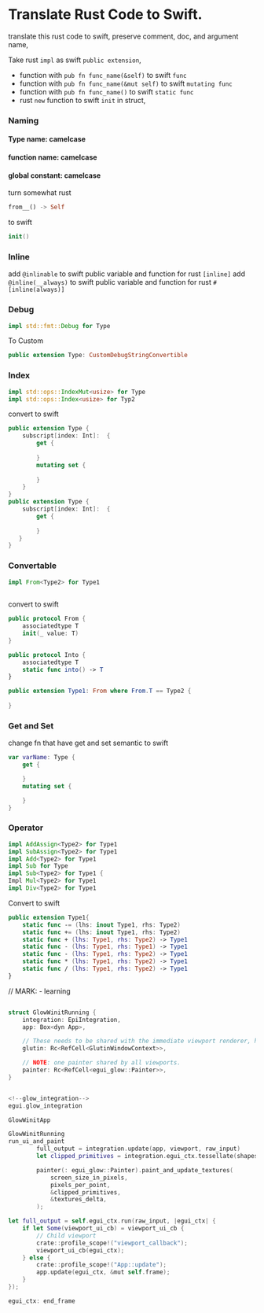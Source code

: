 # Translate Rust Code to Swift.

translate this rust code to swift, preserve comment, doc, and argument name,

Take rust `impl` as swift `public extension`,
- function with `pub fn func_name(&self)` to swift `func`
- function with `pub fn func_name(&mut self)` to swift `mutating func`
- function with `pub fn func_name()` to swift `static func`
- rust `new` function to swift `init` in struct,

### Naming
#### Type name: camelcase
#### function name: camelcase
#### global constant: camelcase
turn somewhat rust
```rust
from__() -> Self
```
to swift
```swift
init()
```

### Inline
add `@inlinable` to swift public variable and function for rust `[inline]`
add `@inline(__always)` to swift public variable and function for rust `#[inline(always)]`

### Debug
```rust
impl std::fmt::Debug for Type
```
To Custom
```swift
public extension Type: CustomDebugStringConvertible
```

### Index
```rust
impl std::ops::IndexMut<usize> for Type
impl std::ops::Index<usize> for Typ2
```
convert to swift
```swift
public extension Type {
    subscript[index: Int]:  {
        get {
            
        }
        mutating set {
            
        }
    }
}
public extension Type {
    subscript[index: Int]:  {
        get {
            
        }
   }
}
```

### Convertable
```rust
impl From<Type2> for Type1
                        
```
convert to swift
```swift
public protocol From {
    associatedtype T
    init(_ value: T)
}

public protocol Into {
    associatedtype T
    static func into() -> T
}

public extension Type1: From where From.T == Type2 {
    
}
```

### Get and Set
change fn that have get and set semantic to  swift
```swift
var varName: Type {
    get {

    }
    mutating set {

    }
}
```

### Operator
```rust
impl AddAssign<Type2> for Type1
impl SubAssign<Type2> for Type1
impl Add<Type2> for Type1
impl Sub for Type
impl Sub<Type2> for Type1 {
Impl Mul<Type2> for Type1
impl Div<Type2> for Type1
```
Convert to swift
```swift
public extension Type1{
    static func -= (lhs: inout Type1, rhs: Type2)
    static func += (lhs: inout Type1, rhs: Type2)
    static func + (lhs: Type1, rhs: Type2) -> Type1
    static func - (lhs: Type1, rhs: Type1) -> Type1
    static func - (lhs: Type1, rhs: Type2) -> Type1
    static func * (lhs: Type1, rhs: Type2) -> Type1
    static func / (lhs: Type1, rhs: Type2) -> Type1
}
```

// MARK: - learning


```swift

struct GlowWinitRunning {
    integration: EpiIntegration,
    app: Box<dyn App>,

    // These needs to be shared with the immediate viewport renderer, hence the Rc/Arc/RefCells:
    glutin: Rc<RefCell<GlutinWindowContext>>,

    // NOTE: one painter shared by all viewports.
    painter: Rc<RefCell<egui_glow::Painter>>,
}


<!--glow_integration-->
egui.glow_integration

GlowWinitApp

GlowWinitRunning
run_ui_and_paint
        full_output = integration.update(app, viewport, raw_input)
        let clipped_primitives = integration.egui_ctx.tessellate(shapes, pixels_per_point);

        painter(: egui_glow::Painter).paint_and_update_textures(
            screen_size_in_pixels,
            pixels_per_point,
            &clipped_primitives,
            &textures_delta,
        );

let full_output = self.egui_ctx.run(raw_input, |egui_ctx| {
    if let Some(viewport_ui_cb) = viewport_ui_cb {
        // Child viewport
        crate::profile_scope!("viewport_callback");
        viewport_ui_cb(egui_ctx);
    } else {
        crate::profile_scope!("App::update");
        app.update(egui_ctx, &mut self.frame);
    }
});

egui_ctx: end_frame


```


